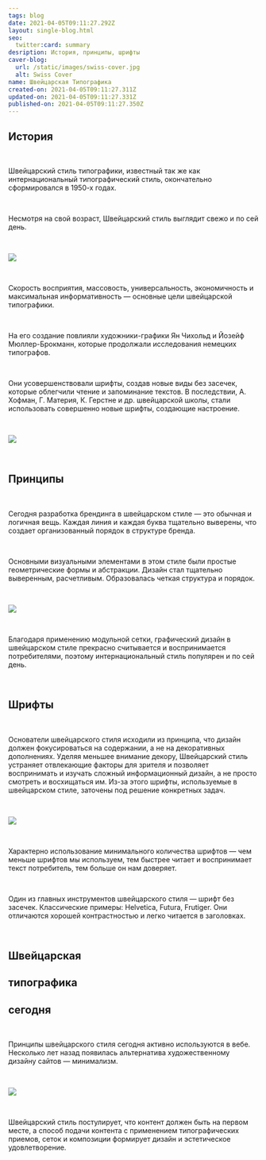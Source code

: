 ```yaml
---
tags: blog
date: 2021-04-05T09:11:27.292Z
layout: single-blog.html
seo:
  twitter:card: summary
desription: История, принципы, шрифты
caver-blog:
  url: /static/images/swiss-cover.jpg
  alt: Swiss Cover
name: Швейцарская Типографика
created-on: 2021-04-05T09:11:27.311Z
updated-on: 2021-04-05T09:11:27.331Z
published-on: 2021-04-05T09:11:27.350Z
---
```

## История

<!--StartFragment-->

**⠀**

<!--EndFragment-->

Швейцарский стиль типографики, известный так же как интернациональный типографический стиль, окончательно сформировался в 1950-х годах.

<!--StartFragment-->

**⠀**

<!--EndFragment-->

Несмотря на свой возраст, Швейцарский стиль выглядит свежо и по сей день.

<!--StartFragment-->

**⠀**

<!--EndFragment-->

![](/static/images/01_swiss.jpg)

<!--StartFragment-->

**⠀**

<!--EndFragment-->

Скорость восприятия, массовость, универсальность, экономичность и максимальная информативность — основные цели швейцарской типографики.

<!--StartFragment-->

**⠀**

<!--EndFragment-->

На его создание повлияли художники-графики Ян Чихольд и Йозейф Мюллер-Брокманн, которые продолжали исследования немецких типографов.

<!--StartFragment-->

**⠀**

<!--EndFragment-->

Они усовершенствовали шрифты, создав новые виды без засечек, которые облегчили чтение и запоминание текстов. В последствии, А. Хофман, Г. Материя, К. Герстне и др. швейцарской школы, стали использовать совершенно новые шрифты, создающие настроение.

<!--StartFragment-->

**⠀**

<!--EndFragment-->

![](/static/images/02_swiss.jpg)

<!--StartFragment-->

**⠀**

<!--EndFragment-->

## Принципы

<!--StartFragment-->

**⠀**

<!--EndFragment-->

Сегодня разработка брендинга в швейцарском стиле — это обычная и логичная вещь. Каждая линия и каждая буква тщательно выверены, что создает организованный порядок в структуре бренда.

<!--StartFragment-->

**⠀**

<!--EndFragment-->

Основными визуальными элементами в этом стиле были простые геометрические формы и абстракции. Дизайн стал тщательно выверенным, расчетливым. Образовалась четкая структура и порядок.

<!--StartFragment-->

**⠀**

<!--EndFragment-->

![](/static/images/03_swiss.jpg)

<!--StartFragment-->

**⠀**

<!--EndFragment-->

Благодаря применению модульной сетки, графический дизайн в швейцарском стиле прекрасно считывается и воспринимается потребителями, поэтому интернациональный стиль популярен и по сей день.

<!--StartFragment-->

**⠀**

<!--EndFragment-->

## Шрифты

<!--StartFragment-->

**⠀**

<!--EndFragment-->

Основатели швейцарского стиля исходили из принципа, что дизайн должен фокусироваться на содержании, а не на декоративных дополнениях. Уделяя меньшее внимание декору, Швейцарский стиль устраняет отвлекающие факторы для зрителя и позволяет воспринимать и изучать сложный информационный дизайн, а не просто смотреть и восхищаться им. Из-за этого шрифты, используемые в швейцарском стиле, заточены под решение конкретных задач.

<!--StartFragment-->

**⠀**

<!--EndFragment-->

![](/static/images/04_swiss.jpg)

<!--StartFragment-->

**⠀**

<!--EndFragment-->

Характерно использование минимального количества шрифтов — чем меньше шрифтов мы используем, тем быстрее читает и воспринимает текст потребитель, тем больше он нам доверяет.

<!--StartFragment-->

**⠀**

<!--EndFragment-->

Один из главных инструментов швейцарского стиля — шрифт без засечек. Классические примеры: Helvetica, Futura, Frutiger. Они отличаются хорошей контрастностью и легко читается в заголовках.

<!--StartFragment-->

**⠀**

<!--EndFragment-->

## Швейцарская

## типографика

## сегодня

<!--StartFragment-->

**⠀**

<!--EndFragment-->

Принципы швейцарского стиля сегодня активно используются в вебе. Несколько лет назад появилась альтернатива художественному дизайну сайтов — минимализм.

<!--StartFragment-->

**⠀**

<!--EndFragment-->

![](/static/images/ui-week59-1.gif)

<!--StartFragment-->

**⠀**

<!--EndFragment-->

Швейцарский стиль постулирует, что контент должен быть на первом месте, а способ подачи контента с применением типографических приемов, сеток и композиции формирует дизайн и эстетическое удовлетворение.

<!--StartFragment-->

**⠀**

<!--EndFragment-->